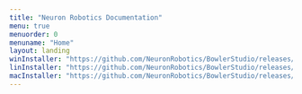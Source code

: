 ```yaml
---
title: "Neuron Robotics Documentation"
menu: true
menuorder: 0
menuname: "Home"
layout: landing
winInstaller: "https://github.com/NeuronRobotics/BowlerStudio/releases/download/0.4.9/Windows-BowlerStudio-0.4.9.exe"
linInstaller: "https://github.com/NeuronRobotics/BowlerStudio/releases/download/0.4.9/Ubuntu-BowlerStudio-0.4.9.deb"
macInstaller: "https://github.com/NeuronRobotics/BowlerStudio/releases/download/0.4.9/MacOSX-BowlerStudio-0.4.9.zip"
---
```


